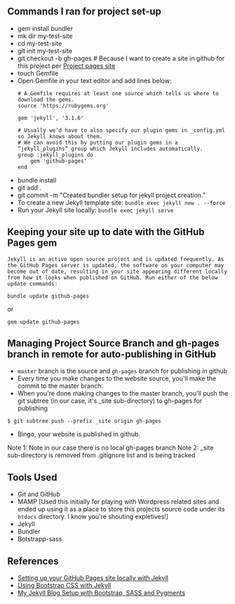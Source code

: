## Commands I ran for project set-up

* gem install bundler
* mk dir my-test-site
* cd my-test-site
* git init my-test-site
* git checkout -b gh-pages  # Because I want to create a site in github for this project per [Project pages site](https://help.github.com/articles/user-organization-and-project-pages/)
* touch Gemfile
* Open Gemfile in your text editor and add lines below:
	```
	# A Gemfile requires at least one source which tells us where to download the gems.
	source 'https://rubygems.org'

	gem 'jekyll', '3.1.6'

	# Usually we’d have to also specify our plugin gems in _config.yml so Jekyll knows about them. 
	# We can avoid this by putting our plugin gems in a “jekyll_plugins” group which Jekyll includes automatically.
	group :jekyll_plugins do
		gem 'github-pages'
	end	
	```
* bundle install
* git add .
* git commit -m "Created bundler setup for jekyll project creation."
* To create a new Jekyll template site:
	```bundle exec jekyll new . --force```
* Run your Jekyll site locally:
	```bundle exec jekyll serve```



## Keeping your site up to date with the GitHub Pages gem

	Jekyll is an active open source project and is updated frequently. As the GitHub Pages server is updated, the software on your computer may become out of date, resulting in your site appearing different locally from how it looks when published on GitHub. Run either of the below update commands:
```
bundle update github-pages
```
or
```
gem update github-pages
```



## Managing Project Source Branch and gh-pages branch in remote for auto-publishing in GitHub

* `master` branch is the source and `gh-pages` branch for publishing in github
* Every time you make changes to the website source, you'll make the commit to the master branch.
* When you're done making changes to the master branch, you'll push the git subtree (in our case, it's _site sub-directory) to gh-pages for publishing
```
$ git subtree push --prefix _site origin gh-pages
```
* Bingo, your website is published in github.

Note 1: Note in our case there is no local gh-pages branch
Note 2: _site sub-directory is removed from .gitignore list and is being tracked



## Tools Used

* Git and GitHub
* MAMP [Used this initially for playing with Wordpress related sites and ended up using it as a place to store this projects source code under its `htdocs` directory. I know you're shouting expletives!]
* Jekyll
* Bundler
* Botstrapp-sass


## References

* [Setting up your GitHub Pages site locally with Jekyll](https://help.github.com/articles/setting-up-your-github-pages-site-locally-with-jekyll/)
* [Using Bootstrap CSS with Jekyll](http://veithen.github.io/2015/03/26/jekyll-bootstrap.html)
* [My Jekyll Blog Setup with Bootstrap, SASS and Pygments](http://kvurd.com/blog/my-jekyll-blog-setup-bootstrap-sass-pygments/)